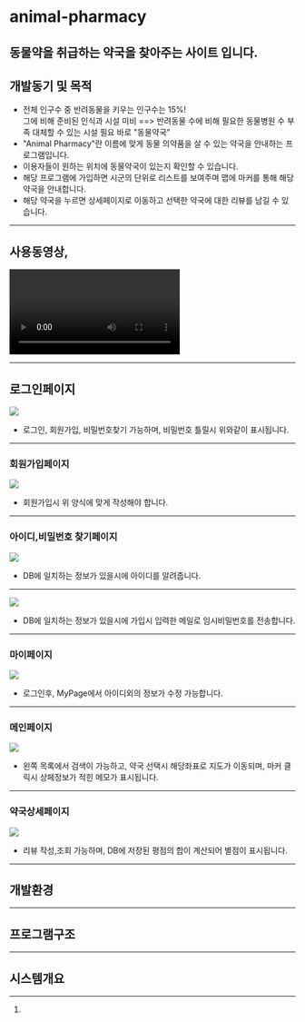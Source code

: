 <h1> animal-pharmacy</h1>
<h2>동물약을 취급하는 약국을 찾아주는 사이트 입니다.</h2>
<h2>개발동기 및 목적</h2>
<ul>
  <li>전체 인구수 중 반려동물을 키우는 인구수는 15%!<br> 그에 비해 준비된 인식과 시설 미비 ==> 반려동물 수에 비해 필요한 동물병원 수 부족 대체할 수 있는 시설 필요 바로 "동물약국"</li>
  <li>"Animal Pharmacy"란 이름에 맞게 동물 의약품을 살 수 있는 약국을 안내하는 프로그램입니다.
  <li>이용자들이 원하는 위치에 동물약국이 있는지 확인할 수 있습니다.</li>
  <li>해당 프로그램에 가입하면 시군의 단위로 리스트를 보여주며 맵에 마커를 통해 해당 약국을 안내합니다.</li>
  <li>해당 약국을 누르면 상세페이지로 이동하고 선택한 약국에 대한 리뷰를 남길 수 있습니다.</li>
</ul>
<hr>
<h2>사용동영상, </h2>
<video src="https://user-images.githubusercontent.com/85157790/165730193-4a77528f-6696-47e3-bc5c-f2b87ea7c390.mp4"></video>
<hr>
<h2>로그인페이지</h2>
<image src="https://user-images.githubusercontent.com/85157790/165734754-cef648e0-90ee-4740-bb47-432e0c56bea4.png"></image>
<ul>
  <li> 로그인, 회원가입, 비밀번호찾기 가능하며, 비밀번호 틀릴시 위와같이 표시됩니다.
</ul>
<hr>
<h3>회원가입페이지</h3>
<image src="https://user-images.githubusercontent.com/85157790/165734757-379cb130-c668-4d69-b42c-b33c52412ea5.png"></image>
<ul>
  <li> 회원가입시 위 양식에 맞게 작성해야 합니다. 
</ul>
<hr>
<h3>아이디,비밀번호 찾기페이지</h3>
<image src="https://user-images.githubusercontent.com/85157790/165734761-cae3f95b-01ae-4443-80c1-ded29b0c685b.png"></image>
<ul>
  <li> DB에 일치하는 정보가 있을시에 아이디를 알려줍니다.
</ul>
<hr>
<image src="https://user-images.githubusercontent.com/85157790/165734763-303bf78a-7db1-48b8-96df-f0f9f8222e8f.png"></image>
<ul>
  <li> DB에 일치하는 정보가 있을시에 가입시 입력한 메일로 임시비밀번호를 전송합니다.
</ul>
<hr>
<h3>마이페이지</h3>
<image src="https://user-images.githubusercontent.com/85157790/165734768-2500027c-817d-4e73-b0e6-f1124991393d.png"></image>
<ul>
  <li>로그인후, MyPage에서 아이디외의 정보가 수정 가능합니다.
</ul>
<hr>
<h3>메인페이지</h3>
<image src="https://user-images.githubusercontent.com/85157790/165734769-2aa9b19a-9a7d-44c8-8f07-4bdccf06cc7f.png"></image>
<ul>
  <li> 왼쪽 목록에서 검색이 가능하고, 약국 선택시 해당좌표로 지도가 이동되며, 마커 클릭시 상페정보가 적힌 메모가 표시됩니다. 
</ul>
<hr>
<h3>약국상세페이지</h3>
<image src="https://user-images.githubusercontent.com/85157790/165734774-911361ab-803d-4d91-939e-966fbf933ad8.png"></image>
<ul>
  <li> 리뷰 작성,조회 가능하며, DB에 저장된 평점의 합이 계산되어 별점이 표시됩니다.
</ul>
<hr>
<h2>개발환경</h2>

<hr>
<h2>프로그램구조</h2>

<hr>
<h2>시스템개요</h2>

<hr>
<ol>
  <li>  
</ol>
